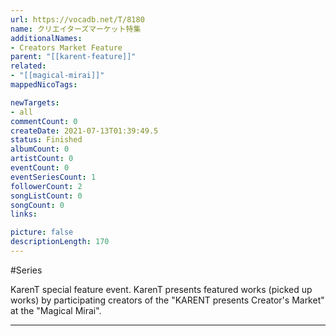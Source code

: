 ```yaml
---
url: https://vocadb.net/T/8180
name: クリエイターズマーケット特集
additionalNames: 
- Creators Market Feature
parent: "[[karent-feature]]"
related:
- "[[magical-mirai]]"
mappedNicoTags:

newTargets:
- all
commentCount: 0
createDate: 2021-07-13T01:39:49.5
status: Finished
albumCount: 0
artistCount: 0
eventCount: 0
eventSeriesCount: 1
followerCount: 2
songListCount: 0
songCount: 0
links: 

picture: false
descriptionLength: 170
---
```


#Series

KarenT special feature event.
KarenT presents featured works (picked up works) by participating creators of the "KARENT presents Creator's Market" at the "Magical Mirai".

---


